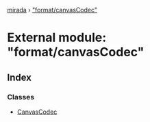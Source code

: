 [mirada](../README.md) › ["format/canvasCodec"](_format_canvascodec_.md)

# External module: "format/canvasCodec"


## Index

### Classes

* [CanvasCodec](../classes/_format_canvascodec_.canvascodec.md)